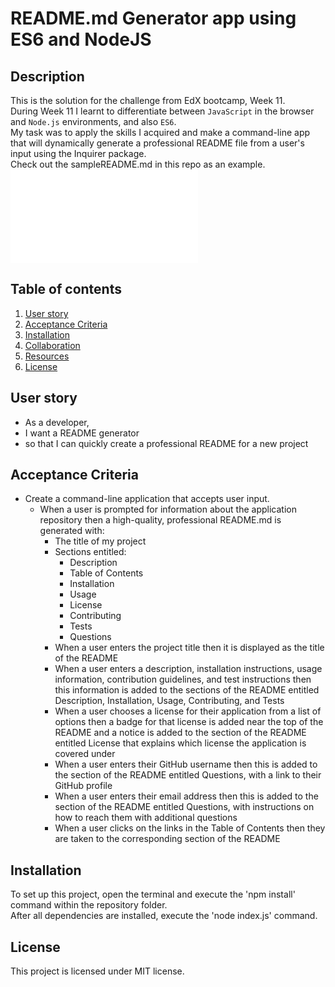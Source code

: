 # README.md Generator app using ES6 and NodeJS

## Description 

This is the solution for the challenge from EdX bootcamp, Week 11.  
During Week 11 I learnt to differentiate between ```JavaScript``` in the browser and ```Node.js``` environments, and also ```ES6```.  
My task was to apply the skills I acquired and make a command-line app that will dynamically generate a professional README file from a user's input using the Inquirer package.  
Check out the sampleREADME.md  in this repo as an example. ![sampleREADME.md](dist/sampleREADME.md)

## Table of contents
1. [User story](#user_story)
2. [Acceptance Criteria](#acceptance_criteria)
3. [Installation](#installation)
4. [Collaboration](#collaboration )
5. [Resources](#resources)
6. [License](#license)

## User story

- As a developer,
- I want a README generator 
- so that I can quickly create a professional README for a new project

## Acceptance Criteria
- Create a command-line application that accepts user input.
  - When a user is prompted for information about the application repository then a high-quality, professional README.md is generated with:
    - The title of my project
    - Sections entitled:
      - Description
      - Table of Contents
      - Installation
      - Usage
      - License
      - Contributing
      - Tests
      - Questions
    - When a user enters the project title then it is displayed as the title of the README
    - When a user enters a description, installation instructions, usage information, contribution guidelines, and test instructions then this information is added to the sections of the README entitled Description, Installation, Usage, Contributing, and Tests
    - When a user chooses a license for their application from a list of options then a badge for that license is added near the top of the README and a notice is added to the section of the README entitled License that explains which license the application is covered under
    - When a user enters their GitHub username then this is added to the section of the README entitled Questions, with a link to their GitHub profile
    - When a user enters their email address then this is added to the section of the README entitled Questions, with instructions on how to reach them with additional questions
    - When a user clicks on the links in the Table of Contents then they are taken to the corresponding section of the README

## Installation 
To set up this project, open the terminal and execute the 'npm install' command within the repository folder.  
After all dependencies are installed, execute the 'node index.js' command.

## License 
This project is licensed under MIT license.


